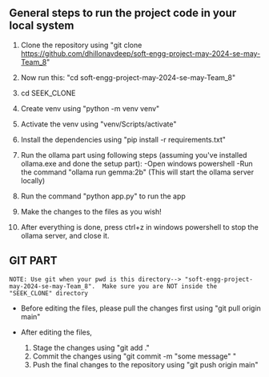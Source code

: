 ## General steps to run the project code in your local system

1. Clone the repository using "git clone https://github.com/dhillonavdeep/soft-engg-project-may-2024-se-may-Team_8"

2. Now run this: "cd soft-engg-project-may-2024-se-may-Team_8"

3. cd SEEK_CLONE

4. Create venv using "python -m venv venv"

5. Activate the venv using "venv/Scripts/activate"

6. Install the dependencies using "pip install -r requirements.txt"

7.  Run the ollama part using following steps (assuming you've installed ollama.exe and done the setup part):
    -Open windows powershell
    -Run the command "ollama run gemma:2b" (This will start the ollama server locally) 

8. Run the command "python app.py" to run the app

9. Make the changes to the files as you wish!

10. After everything is done, press ctrl+z in windows powershell to stop the ollama server, and close it.

## GIT PART

`NOTE: Use git when your pwd is this directory--> "soft-engg-project-may-2024-se-may-Team_8".  Make sure you are NOT inside the "SEEK_CLONE" directory`

- Before editing the files, please pull the changes first using "git pull origin main"

- After editing the files,
  1. Stage the changes using "git add ."
  2. Commit the changes using "git commit -m "some message" "
  3. Push the final changes to the repository using "git push origin main"


